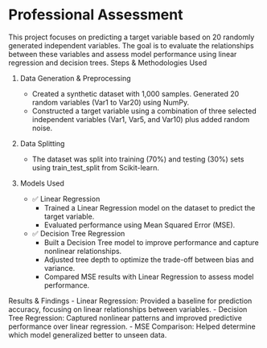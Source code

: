 # Professional Assessment 
This project focuses on predicting a target variable based on 20 randomly generated independent variables. The goal is to evaluate the relationships between these variables and assess model performance using linear regression and decision trees.
Steps & Methodologies Used


1. Data Generation & Preprocessing
    - Created a synthetic dataset with 1,000 samples.
    Generated 20 random variables (Var1 to Var20) using NumPy.
    - Constructed a target variable using a combination of three selected independent variables (Var1, Var5, and Var10) plus added random noise.


2. Data Splitting
    - The dataset was split into training (70%) and testing (30%) sets using train_test_split from Scikit-learn.


3. Models Used
    - ✅ Linear Regression
      - Trained a Linear Regression model on the dataset to predict the target variable.
      - Evaluated performance using Mean Squared Error (MSE).
    - ✅ Decision Tree Regression
      - Built a Decision Tree model to improve performance and capture nonlinear relationships.
      - Adjusted tree depth to optimize the trade-off between bias and variance.
      - Compared MSE results with Linear Regression to assess model performance.


Results & Findings
    - Linear Regression: Provided a baseline for prediction accuracy, focusing on linear relationships between variables.
    - Decision Tree Regression: Captured nonlinear patterns and improved predictive performance over linear regression.
    - MSE Comparison: Helped determine which model generalized better to unseen data.
